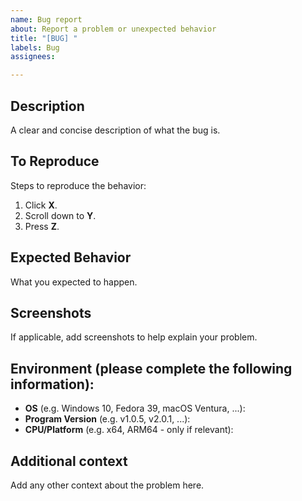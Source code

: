 ```yaml
---
name: Bug report
about: Report a problem or unexpected behavior
title: "[BUG] "
labels: Bug
assignees: 

---
```


<!-- 
===============================================================================
=> Bug Report Template — OceanApocalypseStudios
   This template is for reporting bugs in any of our open-source projects.

Feel free to adjust it to match the specific project you're filing against.
===============================================================================
-->

## Description
A clear and concise description of what the bug is.

## To Reproduce
Steps to reproduce the behavior:
1. Click **X**.
2. Scroll down to **Y**.
3. Press **Z**.

## Expected Behavior
What you expected to happen.

## Screenshots
If applicable, add screenshots to help explain your problem.

## Environment (please complete the following information):
 - **OS** (e.g. Windows 10, Fedora 39, macOS Ventura, ...): 
 - **Program Version** (e.g. v1.0.5, v2.0.1, ...):
 - **CPU/Platform** (e.g. x64, ARM64 - only if relevant): 

## Additional context
Add any other context about the problem here.
